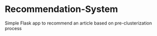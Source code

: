 # Recommendation-System
Simple Flask app to recommend an article based on pre-clusterization process
